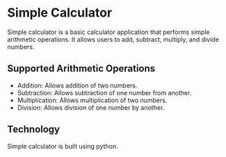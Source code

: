 # Simple Calculator

Simple calculator is a basic calculator application that performs simple arithmetic operations. It allows users to add, subtract, multiply, and divide numbers.

## Supported Arithmetic Operations

- Addition: Allows addition of two numbers.
- Subtraction: Allows subtraction of one number from another.
- Multiplication: Allows multiplication of two numbers.
- Division: Allows division of one number by another.

## Technology

Simple calculator is built using python.